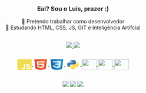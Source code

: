 <div align="center">

### Eai? Sou o Luís, prazer :)

🔭 Pretendo trabalhar como desenvolvedor <br>
🌱 Estudando HTML, CSS, JS, GIT e Inteligência Artifcial
</div>



<div align="center" style="display: inline_block"><br>
  <table> 
  <a href="https://github.com/luis03felipe">
  <img height="180em" src="https://github-readme-stats.vercel.app/api?username=luis03felipe&show_icons=true&ayout=compact&langs_count=6&theme=tokyonight"/>
  <img height="180em" src="https://github-readme-stats.vercel.app/api/top-langs/?username=luis03felipe&layout=compact&langs_count=6&theme=tokyonight"/>
</table>
  <img align="center" alt="" height="30" width="40" src="https://raw.githubusercontent.com/devicons/devicon/master/icons/javascript/javascript-plain.svg">
  <img align="center" alt="" height="30" width="40" src="https://raw.githubusercontent.com/devicons/devicon/master/icons/html5/html5-original.svg">
  <img align="center" alt="" height="30" width="40" src="https://raw.githubusercontent.com/devicons/devicon/master/icons/css3/css3-original.svg">
  <img align="center" alt="" height="30" width="40" src="https://raw.githubusercontent.com/devicons/devicon/master/icons/python/python-original.svg">
  <img align="center" alt="" height="30" width="40" src="https://cdn.jsdelivr.net/gh/devicons/devicon/icons/java/java-original.svg">
  <img align="center" alt="" height="30" width="40" src="https://cdn.jsdelivr.net/gh/devicons/devicon/icons/figma/figma-original.svg" />
  <img align="center" alt="" height="30" width="40" src="https://cdn.jsdelivr.net/gh/devicons/devicon/icons/git/git-plain-wordmark.svg" />        
</div>
  
##

<div align="center"> 
  <a href="https://instagram.com/luisfmds" target="_blank"><img src="https://img.shields.io/badge/-Instagram-%23E4405F?style=for-the-badge&logo=instagram&logoColor=white" target="_blank"></a>
  <a href = "mailto:luisfmds03@gmail.com"><img src="https://img.shields.io/badge/-Gmail-%23333?style=for-the-badge&logo=gmail&logoColor=white" target="_blank"></a>
  <a href = "https://www.linkedin.com/in/lu%C3%ADs-felipe-mattos-da-silva-4439a923b/" target="_blank"><img src="https://img.shields.io/badge/-LinkedIn-%230077B5?style=for-the-badge&logo=linkedin&logoColor=white" target="_blank"></a> 
</div>


